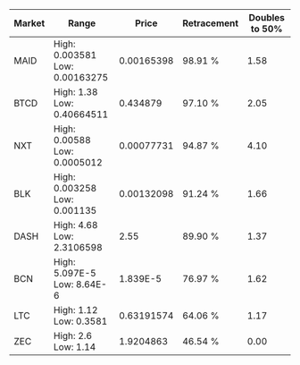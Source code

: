 | Market | Range | Price| Retracement | Doubles to 50% |
| --- | --- | --- | --- | --- |
| MAID | High: 0.003581<br />Low: 0.00163275 | 0.00165398 | 98.91 % | 1.58 |
| BTCD | High: 1.38<br />Low: 0.40664511 | 0.434879 | 97.10 % | 2.05 |
| NXT | High: 0.00588<br />Low: 0.0005012 | 0.00077731 | 94.87 % | 4.10 |
| BLK | High: 0.003258<br />Low: 0.001135 | 0.00132098 | 91.24 % | 1.66 |
| DASH | High: 4.68<br />Low: 2.3106598 | 2.55 | 89.90 % | 1.37 |
| BCN | High: 5.097E-5<br />Low: 8.64E-6 | 1.839E-5 | 76.97 % | 1.62 |
| LTC | High: 1.12<br />Low: 0.3581 | 0.63191574 | 64.06 % | 1.17 |
| ZEC | High: 2.6<br />Low: 1.14 | 1.9204863 | 46.54 % | 0.00 |
